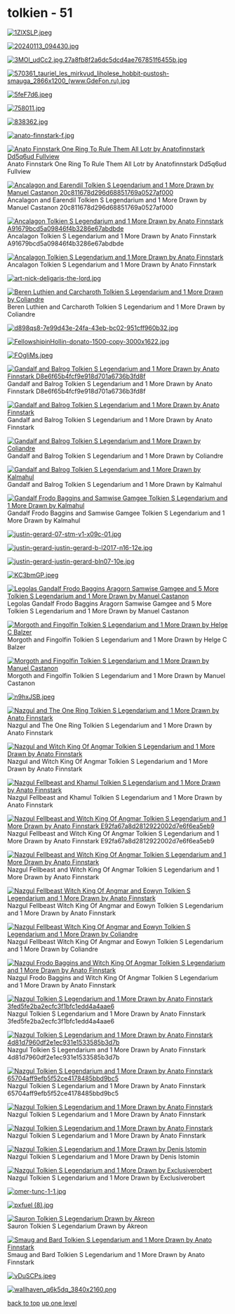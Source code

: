 # tolkien - 51
[![1ZlXSLP.jpeg](/desktop/tolkien/1ZlXSLP.jpeg "1ZlXSLP.jpeg")](https://raw.githubusercontent.com/buckmanc/wallpapers/main/desktop/tolkien/1ZlXSLP.jpeg)

[![20240113_094430.jpg](/desktop/tolkien/20240113_094430.jpg "20240113_094430.jpg")](https://raw.githubusercontent.com/buckmanc/wallpapers/main/desktop/tolkien/20240113_094430.jpg)

[![3MOl_udCc2.jpg.27a8fb8f2a6dc5dcd4ae767851f6455b.jpg](/desktop/tolkien/3MOl_udCc2.jpg.27a8fb8f2a6dc5dcd4ae767851f6455b.jpg "3MOl_udCc2.jpg.27a8fb8f2a6dc5dcd4ae767851f6455b.jpg")](https://raw.githubusercontent.com/buckmanc/wallpapers/main/desktop/tolkien/3MOl_udCc2.jpg.27a8fb8f2a6dc5dcd4ae767851f6455b.jpg)

[![570361_tauriel_les_mirkvud_liholese_hobbit-pustosh-smauga_2866x1200_(www.GdeFon.ru).jpg](/desktop/tolkien/570361_tauriel_les_mirkvud_liholese_hobbit-pustosh-smauga_2866x1200_(www.GdeFon.ru).jpg "570361_tauriel_les_mirkvud_liholese_hobbit-pustosh-smauga_2866x1200_(www.GdeFon.ru).jpg")](https://raw.githubusercontent.com/buckmanc/wallpapers/main/desktop/tolkien/570361_tauriel_les_mirkvud_liholese_hobbit-pustosh-smauga_2866x1200_(www.GdeFon.ru).jpg)

[![5feF7d6.jpeg](/desktop/tolkien/5feF7d6.jpeg "5feF7d6.jpeg")](https://raw.githubusercontent.com/buckmanc/wallpapers/main/desktop/tolkien/5feF7d6.jpeg)

[![758011.jpg](/desktop/tolkien/758011.jpg "758011.jpg")](https://raw.githubusercontent.com/buckmanc/wallpapers/main/desktop/tolkien/758011.jpg)

[![838362.jpg](/desktop/tolkien/838362.jpg "838362.jpg")](https://raw.githubusercontent.com/buckmanc/wallpapers/main/desktop/tolkien/838362.jpg)

[![anato-finnstark-f.jpg](/desktop/tolkien/anato-finnstark-f.jpg "anato-finnstark-f.jpg")](https://raw.githubusercontent.com/buckmanc/wallpapers/main/desktop/tolkien/anato-finnstark-f.jpg)

[![Anato Finnstark One Ring To Rule Them All Lotr by Anatofinnstark Dd5q6ud Fullview](/desktop/tolkien/anato-finnstark-one-ring-to-rule-them-all-lotr-by-anatofinnstark-dd5q6ud-fullview.jpg "Anato Finnstark One Ring To Rule Them All Lotr by Anatofinnstark Dd5q6ud Fullview")](https://raw.githubusercontent.com/buckmanc/wallpapers/main/desktop/tolkien/anato-finnstark-one-ring-to-rule-them-all-lotr-by-anatofinnstark-dd5q6ud-fullview.jpg)\
Anato Finnstark One Ring To Rule Them All Lotr by Anatofinnstark Dd5q6ud Fullview

[![ Ancalagon and Earendil Tolkien S Legendarium and 1 More Drawn by Manuel Castanon 20c811678d296d68851769a0527af000](/desktop/tolkien/ancalagon_and_earendil_tolkien_s_legendarium_and_1_more_drawn_by_manuel_castanon__20c811678d296d68851769a0527af000.jpg " Ancalagon and Earendil Tolkien S Legendarium and 1 More Drawn by Manuel Castanon 20c811678d296d68851769a0527af000")](https://raw.githubusercontent.com/buckmanc/wallpapers/main/desktop/tolkien/ancalagon_and_earendil_tolkien_s_legendarium_and_1_more_drawn_by_manuel_castanon__20c811678d296d68851769a0527af000.jpg)\
 Ancalagon and Earendil Tolkien S Legendarium and 1 More Drawn by Manuel Castanon 20c811678d296d68851769a0527af000

[![ Ancalagon Tolkien S Legendarium and 1 More Drawn by Anato Finnstark A91679bcd5a09846f4b3286e67abdbde](/desktop/tolkien/ancalagon_tolkien_s_legendarium_and_1_more_drawn_by_anato_finnstark__a91679bcd5a09846f4b3286e67abdbde.jpg " Ancalagon Tolkien S Legendarium and 1 More Drawn by Anato Finnstark A91679bcd5a09846f4b3286e67abdbde")](https://raw.githubusercontent.com/buckmanc/wallpapers/main/desktop/tolkien/ancalagon_tolkien_s_legendarium_and_1_more_drawn_by_anato_finnstark__a91679bcd5a09846f4b3286e67abdbde.jpg)\
 Ancalagon Tolkien S Legendarium and 1 More Drawn by Anato Finnstark A91679bcd5a09846f4b3286e67abdbde

[![Ancalagon Tolkien S Legendarium and 1 More Drawn by Anato Finnstark](/desktop/tolkien/ancalagon_tolkien_s_legendarium_and_1_more_drawn_by_anato_finnstark.jpg "Ancalagon Tolkien S Legendarium and 1 More Drawn by Anato Finnstark")](https://raw.githubusercontent.com/buckmanc/wallpapers/main/desktop/tolkien/ancalagon_tolkien_s_legendarium_and_1_more_drawn_by_anato_finnstark.jpg)\
Ancalagon Tolkien S Legendarium and 1 More Drawn by Anato Finnstark

[![art-nick-deligaris-the-lord.jpg](/desktop/tolkien/art-nick-deligaris-the-lord.jpg "art-nick-deligaris-the-lord.jpg")](https://raw.githubusercontent.com/buckmanc/wallpapers/main/desktop/tolkien/art-nick-deligaris-the-lord.jpg)

[![Beren Luthien and Carcharoth Tolkien S Legendarium and 1 More Drawn by Coliandre](/desktop/tolkien/beren_luthien_and_carcharoth_tolkien_s_legendarium_and_1_more_drawn_by_coliandre.jpg "Beren Luthien and Carcharoth Tolkien S Legendarium and 1 More Drawn by Coliandre")](https://raw.githubusercontent.com/buckmanc/wallpapers/main/desktop/tolkien/beren_luthien_and_carcharoth_tolkien_s_legendarium_and_1_more_drawn_by_coliandre.jpg)\
Beren Luthien and Carcharoth Tolkien S Legendarium and 1 More Drawn by Coliandre

[![d898qs8-7e99d43e-24fa-43eb-bc02-951cff960b32.jpg](/desktop/tolkien/d898qs8-7e99d43e-24fa-43eb-bc02-951cff960b32.jpg "d898qs8-7e99d43e-24fa-43eb-bc02-951cff960b32.jpg")](https://raw.githubusercontent.com/buckmanc/wallpapers/main/desktop/tolkien/d898qs8-7e99d43e-24fa-43eb-bc02-951cff960b32.jpg)

[![FellowshipinHollin-donato-1500-copy-3000x1622.jpg](/desktop/tolkien/FellowshipinHollin-donato-1500-copy-3000x1622.jpg "FellowshipinHollin-donato-1500-copy-3000x1622.jpg")](https://raw.githubusercontent.com/buckmanc/wallpapers/main/desktop/tolkien/FellowshipinHollin-donato-1500-copy-3000x1622.jpg)

[![FOgIiMs.jpeg](/desktop/tolkien/FOgIiMs.jpeg "FOgIiMs.jpeg")](https://raw.githubusercontent.com/buckmanc/wallpapers/main/desktop/tolkien/FOgIiMs.jpeg)

[![ Gandalf and Balrog Tolkien S Legendarium and 1 More Drawn by Anato Finnstark D8e6f65b4fcf9e918d701a6736b3fd8f](/desktop/tolkien/gandalf_and_balrog_tolkien_s_legendarium_and_1_more_drawn_by_anato_finnstark__d8e6f65b4fcf9e918d701a6736b3fd8f.jpg " Gandalf and Balrog Tolkien S Legendarium and 1 More Drawn by Anato Finnstark D8e6f65b4fcf9e918d701a6736b3fd8f")](https://raw.githubusercontent.com/buckmanc/wallpapers/main/desktop/tolkien/gandalf_and_balrog_tolkien_s_legendarium_and_1_more_drawn_by_anato_finnstark__d8e6f65b4fcf9e918d701a6736b3fd8f.jpg)\
 Gandalf and Balrog Tolkien S Legendarium and 1 More Drawn by Anato Finnstark D8e6f65b4fcf9e918d701a6736b3fd8f

[![Gandalf and Balrog Tolkien S Legendarium and 1 More Drawn by Anato Finnstark](/desktop/tolkien/gandalf_and_balrog_tolkien_s_legendarium_and_1_more_drawn_by_anato_finnstark.jpg "Gandalf and Balrog Tolkien S Legendarium and 1 More Drawn by Anato Finnstark")](https://raw.githubusercontent.com/buckmanc/wallpapers/main/desktop/tolkien/gandalf_and_balrog_tolkien_s_legendarium_and_1_more_drawn_by_anato_finnstark.jpg)\
Gandalf and Balrog Tolkien S Legendarium and 1 More Drawn by Anato Finnstark

[![Gandalf and Balrog Tolkien S Legendarium and 1 More Drawn by Coliandre](/desktop/tolkien/gandalf_and_balrog_tolkien_s_legendarium_and_1_more_drawn_by_coliandre.jpg "Gandalf and Balrog Tolkien S Legendarium and 1 More Drawn by Coliandre")](https://raw.githubusercontent.com/buckmanc/wallpapers/main/desktop/tolkien/gandalf_and_balrog_tolkien_s_legendarium_and_1_more_drawn_by_coliandre.jpg)\
Gandalf and Balrog Tolkien S Legendarium and 1 More Drawn by Coliandre

[![Gandalf and Balrog Tolkien S Legendarium and 1 More Drawn by Kalmahul](/desktop/tolkien/gandalf_and_balrog_tolkien_s_legendarium_and_1_more_drawn_by_kalmahul.jpg "Gandalf and Balrog Tolkien S Legendarium and 1 More Drawn by Kalmahul")](https://raw.githubusercontent.com/buckmanc/wallpapers/main/desktop/tolkien/gandalf_and_balrog_tolkien_s_legendarium_and_1_more_drawn_by_kalmahul.jpg)\
Gandalf and Balrog Tolkien S Legendarium and 1 More Drawn by Kalmahul

[![Gandalf Frodo Baggins and Samwise Gamgee Tolkien S Legendarium and 1 More Drawn by Kalmahul](/desktop/tolkien/gandalf_frodo_baggins_and_samwise_gamgee_tolkien_s_legendarium_and_1_more_drawn_by_kalmahul.jpg "Gandalf Frodo Baggins and Samwise Gamgee Tolkien S Legendarium and 1 More Drawn by Kalmahul")](https://raw.githubusercontent.com/buckmanc/wallpapers/main/desktop/tolkien/gandalf_frodo_baggins_and_samwise_gamgee_tolkien_s_legendarium_and_1_more_drawn_by_kalmahul.jpg)\
Gandalf Frodo Baggins and Samwise Gamgee Tolkien S Legendarium and 1 More Drawn by Kalmahul

[![justin-gerard-07-stm-v1-x09c-01.jpg](/desktop/tolkien/justin-gerard-07-stm-v1-x09c-01.jpg "justin-gerard-07-stm-v1-x09c-01.jpg")](https://raw.githubusercontent.com/buckmanc/wallpapers/main/desktop/tolkien/justin-gerard-07-stm-v1-x09c-01.jpg)

[![justin-gerard-justin-gerard-b-l2017-n16-12e.jpg](/desktop/tolkien/justin-gerard-justin-gerard-b-l2017-n16-12e.jpg "justin-gerard-justin-gerard-b-l2017-n16-12e.jpg")](https://raw.githubusercontent.com/buckmanc/wallpapers/main/desktop/tolkien/justin-gerard-justin-gerard-b-l2017-n16-12e.jpg)

[![justin-gerard-justin-gerard-bln07-10e.jpg](/desktop/tolkien/justin-gerard-justin-gerard-bln07-10e.jpg "justin-gerard-justin-gerard-bln07-10e.jpg")](https://raw.githubusercontent.com/buckmanc/wallpapers/main/desktop/tolkien/justin-gerard-justin-gerard-bln07-10e.jpg)

[![KC3bmGP.jpeg](/desktop/tolkien/KC3bmGP.jpeg "KC3bmGP.jpeg")](https://raw.githubusercontent.com/buckmanc/wallpapers/main/desktop/tolkien/KC3bmGP.jpeg)

[![Legolas Gandalf Frodo Baggins Aragorn Samwise Gamgee and 5 More Tolkien S Legendarium and 1 More Drawn by Manuel Castanon](/desktop/tolkien/legolas_gandalf_frodo_baggins_aragorn_samwise_gamgee_and_5_more_tolkien_s_legendarium_and_1_more_drawn_by_manuel_castanon.jpg "Legolas Gandalf Frodo Baggins Aragorn Samwise Gamgee and 5 More Tolkien S Legendarium and 1 More Drawn by Manuel Castanon")](https://raw.githubusercontent.com/buckmanc/wallpapers/main/desktop/tolkien/legolas_gandalf_frodo_baggins_aragorn_samwise_gamgee_and_5_more_tolkien_s_legendarium_and_1_more_drawn_by_manuel_castanon.jpg)\
Legolas Gandalf Frodo Baggins Aragorn Samwise Gamgee and 5 More Tolkien S Legendarium and 1 More Drawn by Manuel Castanon

[![Morgoth and Fingolfin Tolkien S Legendarium and 1 More Drawn by Helge C Balzer](/desktop/tolkien/morgoth_and_fingolfin_tolkien_s_legendarium_and_1_more_drawn_by_helge_c_balzer.jpg "Morgoth and Fingolfin Tolkien S Legendarium and 1 More Drawn by Helge C Balzer")](https://raw.githubusercontent.com/buckmanc/wallpapers/main/desktop/tolkien/morgoth_and_fingolfin_tolkien_s_legendarium_and_1_more_drawn_by_helge_c_balzer.jpg)\
Morgoth and Fingolfin Tolkien S Legendarium and 1 More Drawn by Helge C Balzer

[![Morgoth and Fingolfin Tolkien S Legendarium and 1 More Drawn by Manuel Castanon](/desktop/tolkien/morgoth_and_fingolfin_tolkien_s_legendarium_and_1_more_drawn_by_manuel_castanon.jpg "Morgoth and Fingolfin Tolkien S Legendarium and 1 More Drawn by Manuel Castanon")](https://raw.githubusercontent.com/buckmanc/wallpapers/main/desktop/tolkien/morgoth_and_fingolfin_tolkien_s_legendarium_and_1_more_drawn_by_manuel_castanon.jpg)\
Morgoth and Fingolfin Tolkien S Legendarium and 1 More Drawn by Manuel Castanon

[![n9hxJSB.jpeg](/desktop/tolkien/n9hxJSB.jpeg "n9hxJSB.jpeg")](https://raw.githubusercontent.com/buckmanc/wallpapers/main/desktop/tolkien/n9hxJSB.jpeg)

[![Nazgul and The One Ring Tolkien S Legendarium and 1 More Drawn by Anato Finnstark](/desktop/tolkien/nazgul_and_the_one_ring_tolkien_s_legendarium_and_1_more_drawn_by_anato_finnstark.jpg "Nazgul and The One Ring Tolkien S Legendarium and 1 More Drawn by Anato Finnstark")](https://raw.githubusercontent.com/buckmanc/wallpapers/main/desktop/tolkien/nazgul_and_the_one_ring_tolkien_s_legendarium_and_1_more_drawn_by_anato_finnstark.jpg)\
Nazgul and The One Ring Tolkien S Legendarium and 1 More Drawn by Anato Finnstark

[![Nazgul and Witch King Of Angmar Tolkien S Legendarium and 1 More Drawn by Anato Finnstark](/desktop/tolkien/nazgul_and_witch_king_of_angmar_tolkien_s_legendarium_and_1_more_drawn_by_anato_finnstark.jpg "Nazgul and Witch King Of Angmar Tolkien S Legendarium and 1 More Drawn by Anato Finnstark")](https://raw.githubusercontent.com/buckmanc/wallpapers/main/desktop/tolkien/nazgul_and_witch_king_of_angmar_tolkien_s_legendarium_and_1_more_drawn_by_anato_finnstark.jpg)\
Nazgul and Witch King Of Angmar Tolkien S Legendarium and 1 More Drawn by Anato Finnstark

[![Nazgul Fellbeast and Khamul Tolkien S Legendarium and 1 More Drawn by Anato Finnstark](/desktop/tolkien/nazgul_fellbeast_and_khamul_tolkien_s_legendarium_and_1_more_drawn_by_anato_finnstark.jpg "Nazgul Fellbeast and Khamul Tolkien S Legendarium and 1 More Drawn by Anato Finnstark")](https://raw.githubusercontent.com/buckmanc/wallpapers/main/desktop/tolkien/nazgul_fellbeast_and_khamul_tolkien_s_legendarium_and_1_more_drawn_by_anato_finnstark.jpg)\
Nazgul Fellbeast and Khamul Tolkien S Legendarium and 1 More Drawn by Anato Finnstark

[![ Nazgul Fellbeast and Witch King Of Angmar Tolkien S Legendarium and 1 More Drawn by Anato Finnstark E92fa67a8d2812922002d7e6f6ea5eb9](/desktop/tolkien/nazgul_fellbeast_and_witch_king_of_angmar_tolkien_s_legendarium_and_1_more_drawn_by_anato_finnstark__e92fa67a8d2812922002d7e6f6ea5eb9.jpg " Nazgul Fellbeast and Witch King Of Angmar Tolkien S Legendarium and 1 More Drawn by Anato Finnstark E92fa67a8d2812922002d7e6f6ea5eb9")](https://raw.githubusercontent.com/buckmanc/wallpapers/main/desktop/tolkien/nazgul_fellbeast_and_witch_king_of_angmar_tolkien_s_legendarium_and_1_more_drawn_by_anato_finnstark__e92fa67a8d2812922002d7e6f6ea5eb9.jpg)\
 Nazgul Fellbeast and Witch King Of Angmar Tolkien S Legendarium and 1 More Drawn by Anato Finnstark E92fa67a8d2812922002d7e6f6ea5eb9

[![Nazgul Fellbeast and Witch King Of Angmar Tolkien S Legendarium and 1 More Drawn by Anato Finnstark](/desktop/tolkien/nazgul_fellbeast_and_witch_king_of_angmar_tolkien_s_legendarium_and_1_more_drawn_by_anato_finnstark.jpg "Nazgul Fellbeast and Witch King Of Angmar Tolkien S Legendarium and 1 More Drawn by Anato Finnstark")](https://raw.githubusercontent.com/buckmanc/wallpapers/main/desktop/tolkien/nazgul_fellbeast_and_witch_king_of_angmar_tolkien_s_legendarium_and_1_more_drawn_by_anato_finnstark.jpg)\
Nazgul Fellbeast and Witch King Of Angmar Tolkien S Legendarium and 1 More Drawn by Anato Finnstark

[![Nazgul Fellbeast Witch King Of Angmar and Eowyn Tolkien S Legendarium and 1 More Drawn by Anato Finnstark](/desktop/tolkien/nazgul_fellbeast_witch_king_of_angmar_and_eowyn_tolkien_s_legendarium_and_1_more_drawn_by_anato_finnstark.jpg "Nazgul Fellbeast Witch King Of Angmar and Eowyn Tolkien S Legendarium and 1 More Drawn by Anato Finnstark")](https://raw.githubusercontent.com/buckmanc/wallpapers/main/desktop/tolkien/nazgul_fellbeast_witch_king_of_angmar_and_eowyn_tolkien_s_legendarium_and_1_more_drawn_by_anato_finnstark.jpg)\
Nazgul Fellbeast Witch King Of Angmar and Eowyn Tolkien S Legendarium and 1 More Drawn by Anato Finnstark

[![Nazgul Fellbeast Witch King Of Angmar and Eowyn Tolkien S Legendarium and 1 More Drawn by Coliandre](/desktop/tolkien/nazgul_fellbeast_witch_king_of_angmar_and_eowyn_tolkien_s_legendarium_and_1_more_drawn_by_coliandre.jpg "Nazgul Fellbeast Witch King Of Angmar and Eowyn Tolkien S Legendarium and 1 More Drawn by Coliandre")](https://raw.githubusercontent.com/buckmanc/wallpapers/main/desktop/tolkien/nazgul_fellbeast_witch_king_of_angmar_and_eowyn_tolkien_s_legendarium_and_1_more_drawn_by_coliandre.jpg)\
Nazgul Fellbeast Witch King Of Angmar and Eowyn Tolkien S Legendarium and 1 More Drawn by Coliandre

[![Nazgul Frodo Baggins and Witch King Of Angmar Tolkien S Legendarium and 1 More Drawn by Anato Finnstark](/desktop/tolkien/nazgul_frodo_baggins_and_witch_king_of_angmar_tolkien_s_legendarium_and_1_more_drawn_by_anato_finnstark.jpg "Nazgul Frodo Baggins and Witch King Of Angmar Tolkien S Legendarium and 1 More Drawn by Anato Finnstark")](https://raw.githubusercontent.com/buckmanc/wallpapers/main/desktop/tolkien/nazgul_frodo_baggins_and_witch_king_of_angmar_tolkien_s_legendarium_and_1_more_drawn_by_anato_finnstark.jpg)\
Nazgul Frodo Baggins and Witch King Of Angmar Tolkien S Legendarium and 1 More Drawn by Anato Finnstark

[![ Nazgul Tolkien S Legendarium and 1 More Drawn by Anato Finnstark 3fed5fe2ba2ecfc3f1bfc1edd4a4aae6](/desktop/tolkien/nazgul_tolkien_s_legendarium_and_1_more_drawn_by_anato_finnstark__3fed5fe2ba2ecfc3f1bfc1edd4a4aae6.jpg " Nazgul Tolkien S Legendarium and 1 More Drawn by Anato Finnstark 3fed5fe2ba2ecfc3f1bfc1edd4a4aae6")](https://raw.githubusercontent.com/buckmanc/wallpapers/main/desktop/tolkien/nazgul_tolkien_s_legendarium_and_1_more_drawn_by_anato_finnstark__3fed5fe2ba2ecfc3f1bfc1edd4a4aae6.jpg)\
 Nazgul Tolkien S Legendarium and 1 More Drawn by Anato Finnstark 3fed5fe2ba2ecfc3f1bfc1edd4a4aae6

[![ Nazgul Tolkien S Legendarium and 1 More Drawn by Anato Finnstark 4d81d7960df2e1ec931e1533585b3d7b](/desktop/tolkien/nazgul_tolkien_s_legendarium_and_1_more_drawn_by_anato_finnstark__4d81d7960df2e1ec931e1533585b3d7b.jpg " Nazgul Tolkien S Legendarium and 1 More Drawn by Anato Finnstark 4d81d7960df2e1ec931e1533585b3d7b")](https://raw.githubusercontent.com/buckmanc/wallpapers/main/desktop/tolkien/nazgul_tolkien_s_legendarium_and_1_more_drawn_by_anato_finnstark__4d81d7960df2e1ec931e1533585b3d7b.jpg)\
 Nazgul Tolkien S Legendarium and 1 More Drawn by Anato Finnstark 4d81d7960df2e1ec931e1533585b3d7b

[![ Nazgul Tolkien S Legendarium and 1 More Drawn by Anato Finnstark 65704aff9efb5f52ce4178485bbd9bc5](/desktop/tolkien/nazgul_tolkien_s_legendarium_and_1_more_drawn_by_anato_finnstark__65704aff9efb5f52ce4178485bbd9bc5.jpg " Nazgul Tolkien S Legendarium and 1 More Drawn by Anato Finnstark 65704aff9efb5f52ce4178485bbd9bc5")](https://raw.githubusercontent.com/buckmanc/wallpapers/main/desktop/tolkien/nazgul_tolkien_s_legendarium_and_1_more_drawn_by_anato_finnstark__65704aff9efb5f52ce4178485bbd9bc5.jpg)\
 Nazgul Tolkien S Legendarium and 1 More Drawn by Anato Finnstark 65704aff9efb5f52ce4178485bbd9bc5

[![Nazgul Tolkien S Legendarium and 1 More Drawn by Anato Finnstark](/desktop/tolkien/nazgul_tolkien_s_legendarium_and_1_more_drawn_by_anato_finnstark.jpg "Nazgul Tolkien S Legendarium and 1 More Drawn by Anato Finnstark")](https://raw.githubusercontent.com/buckmanc/wallpapers/main/desktop/tolkien/nazgul_tolkien_s_legendarium_and_1_more_drawn_by_anato_finnstark.jpg)\
Nazgul Tolkien S Legendarium and 1 More Drawn by Anato Finnstark

[![Nazgul Tolkien S Legendarium and 1 More Drawn by Anato Finnstark](/desktop/tolkien/nazgul_tolkien_s_legendarium_and_1_more_drawn_by_anato_finnstark.png "Nazgul Tolkien S Legendarium and 1 More Drawn by Anato Finnstark")](https://raw.githubusercontent.com/buckmanc/wallpapers/main/desktop/tolkien/nazgul_tolkien_s_legendarium_and_1_more_drawn_by_anato_finnstark.png)\
Nazgul Tolkien S Legendarium and 1 More Drawn by Anato Finnstark

[![Nazgul Tolkien S Legendarium and 1 More Drawn by Denis Istomin](/desktop/tolkien/nazgul_tolkien_s_legendarium_and_1_more_drawn_by_denis_istomin.png "Nazgul Tolkien S Legendarium and 1 More Drawn by Denis Istomin")](https://raw.githubusercontent.com/buckmanc/wallpapers/main/desktop/tolkien/nazgul_tolkien_s_legendarium_and_1_more_drawn_by_denis_istomin.png)\
Nazgul Tolkien S Legendarium and 1 More Drawn by Denis Istomin

[![Nazgul Tolkien S Legendarium and 1 More Drawn by Exclusiverobert](/desktop/tolkien/nazgul_tolkien_s_legendarium_and_1_more_drawn_by_exclusiverobert.jpg "Nazgul Tolkien S Legendarium and 1 More Drawn by Exclusiverobert")](https://raw.githubusercontent.com/buckmanc/wallpapers/main/desktop/tolkien/nazgul_tolkien_s_legendarium_and_1_more_drawn_by_exclusiverobert.jpg)\
Nazgul Tolkien S Legendarium and 1 More Drawn by Exclusiverobert

[![omer-tunc-1-1.jpg](/desktop/tolkien/omer-tunc-1-1.jpg "omer-tunc-1-1.jpg")](https://raw.githubusercontent.com/buckmanc/wallpapers/main/desktop/tolkien/omer-tunc-1-1.jpg)

[![pxfuel (8).jpg](/desktop/tolkien/pxfuel%20(8).jpg "pxfuel (8).jpg")](https://raw.githubusercontent.com/buckmanc/wallpapers/main/desktop/tolkien/pxfuel%20(8).jpg)

[![Sauron Tolkien S Legendarium Drawn by Akreon](/desktop/tolkien/sauron_tolkien_s_legendarium_drawn_by_akreon.jpg "Sauron Tolkien S Legendarium Drawn by Akreon")](https://raw.githubusercontent.com/buckmanc/wallpapers/main/desktop/tolkien/sauron_tolkien_s_legendarium_drawn_by_akreon.jpg)\
Sauron Tolkien S Legendarium Drawn by Akreon

[![Smaug and Bard Tolkien S Legendarium and 1 More Drawn by Anato Finnstark](/desktop/tolkien/smaug_and_bard_tolkien_s_legendarium_and_1_more_drawn_by_anato_finnstark.jpg "Smaug and Bard Tolkien S Legendarium and 1 More Drawn by Anato Finnstark")](https://raw.githubusercontent.com/buckmanc/wallpapers/main/desktop/tolkien/smaug_and_bard_tolkien_s_legendarium_and_1_more_drawn_by_anato_finnstark.jpg)\
Smaug and Bard Tolkien S Legendarium and 1 More Drawn by Anato Finnstark

[![vDuSCPs.jpeg](/desktop/tolkien/vDuSCPs.jpeg "vDuSCPs.jpeg")](https://raw.githubusercontent.com/buckmanc/wallpapers/main/desktop/tolkien/vDuSCPs.jpeg)

[![wallhaven_q6k5dq_3840x2160.png](/desktop/tolkien/wallhaven_q6k5dq_3840x2160.png "wallhaven_q6k5dq_3840x2160.png")](https://raw.githubusercontent.com/buckmanc/wallpapers/main/desktop/tolkien/wallhaven_q6k5dq_3840x2160.png)



[back to top](#)
[up one level](/desktop/README.MD)
